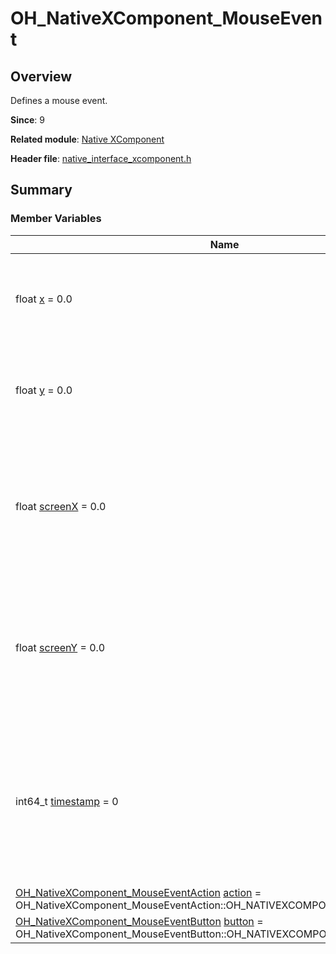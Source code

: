 # OH_NativeXComponent_MouseEvent


## Overview

Defines a mouse event.

**Since**: 9

**Related module**: [Native XComponent](_o_h___native_x_component.md)

**Header file**: [native_interface_xcomponent.h](native__interface__xcomponent_8h.md)

## Summary


### Member Variables

| Name| Description| 
| -------- | -------- |
| float [x](_o_h___native_x_component.md#x-34) = 0.0 |  X coordinate of the clicked point relative to the upper left corner of the component.| 
| float [y](_o_h___native_x_component.md#y-34) = 0.0|  Y-coordinate of the clicked point relative to the upper left corner of the component.| 
| float [screenX](_o_h___native_x_component.md#screenx-34) = 0.0|  X coordinate of the click point relative to the upper left corner of the application screen where the XComponent is located.| 
| float [screenY](_o_h___native_x_component.md#screeny-34) = 0.0|  Y coordinate of the click point relative to the upper left corner of the application window where the XComponent is located.| 
| int64_t [timestamp](_o_h___native_x_component.md#timestamp) = 0|  Timestamp of the mouse event. It is interval between the time when the event is triggered and the time when the system starts, in nanoseconds.| 
| [OH_NativeXComponent_MouseEventAction](_o_h___native_x_component.md#oh_nativexcomponent_mouseeventaction) [action](_o_h___native_x_component.md#action) = OH_NativeXComponent_MouseEventAction::OH_NATIVEXCOMPONENT_MOUSE_NONE|  Action of the mouse event.| 
| [OH_NativeXComponent_MouseEventButton](_o_h___native_x_component.md#oh_nativexcomponent_mouseeventbutton) [button](_o_h___native_x_component.md#button) = OH_NativeXComponent_MouseEventButton::OH_NATIVEXCOMPONENT_NONE_BUTTON|  Button of the mouse event.| 
